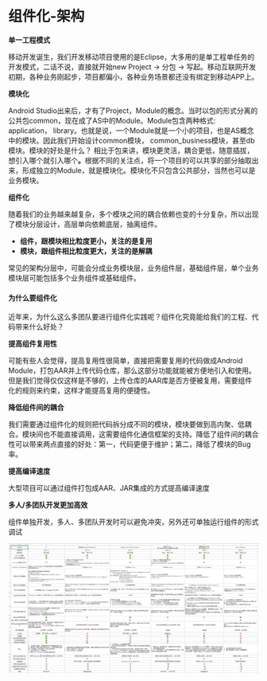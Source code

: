 # 组件化-架构

**单一工程模式**

移动开发诞生，我们开发移动项目使用的是Eclipse，大多用的是单工程单任务的开发模式，二话不说，直接就开始new Project -> 分包 -> 写起。移动互联网开发初期，各种业务刚起步，项目都偏小，各种业务场景都还没有绑定到移动APP上。

**模块化**

Android Studio出来后，才有了Project，Module的概念。当时以包的形式分离的公共包common，现在成了AS中的Module。Module包含两种格式: application， library。也就是说，一个Module就是一个小的项目，也是AS概念中的模块。因此我们开始设计common模块， common\_business模块，甚至db模块。模块的好处是什么？ 相比于包来讲，模块更灵活，耦合更低，随意插拔，想引入哪个就引入哪&#x4E2A;**。**&#x6839;据不同的关注点，将一个项目的可以共享的部分抽取出来，形成独立的Module，就是模块化。模块化不只包含公共部分，当然也可以是业务模块。

**组件化**

随着我们的业务越来越复杂，多个模块之间的耦合依赖也变的十分复杂，所以出现了模块分层设计，高层单向依赖底层，抽离组件。

* **组件，跟模块相比粒度更小，关注的是复用**
* **模块，跟组件相比粒度更大，关注的是解耦**

常见的架构分层中，可能会分成业务模块层，业务组件层，基础组件层，单个业务模块层可能包括多个业务组件或基础组件。

#### 为什么要组件化 <a href="#wei-shi-mo-yao-zu-jian-hua" id="wei-shi-mo-yao-zu-jian-hua"></a>

近年来，为什么这么多团队要进行组件化实践呢？组件化究竟能给我们的工程、代码带来什么好处？

**提高组件复用性**

可能有些人会觉得，提高复用性很简单，直接把需要复用的代码做成Android Module，打包AAR并上传代码仓库，那么这部分功能就能被方便地引入和使用。但是我们觉得仅仅这样是不够的，上传仓库的AAR库是否方便被复用，需要组件化的规则来约束，这样才能提高复用的便捷性。

**降低组件间的耦合**

我们需要通过组件化的规则把代码拆分成不同的模块，模块要做到高内聚、低耦合。模块间也不能直接调用，这需要组件化通信框架的支持。降低了组件间的耦合性可以带来两点直接的好处：第一，代码更便于维护；第二，降低了模块的Bug率。

**提高编译速度**

大型项目可以通过组件打包成AAR、JAR集成的方式提高编译速度

**多人/多团队开发更加高效**

组件单独开发，多人、多团队开发时可以避免冲突，另外还可单独运行组件的形式调试

![](<../../../.gitbook/assets/image (214).png>)
